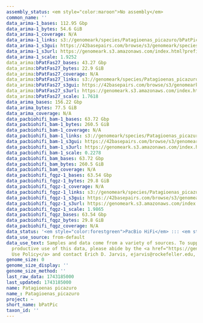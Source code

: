 ```yaml
---
assembly_status: <em style="color:maroon">No assembly</em>
common_name: ''
data_arima-1_bases: 112.95 Gbp
data_arima-1_bytes: 54.6 GiB
data_arima-1_coverage: N/A
data_arima-1_links: s3://genomeark/species/Patagioenas_picazuro/bPatPic1/genomic_data/arima/<br>
data_arima-1_s3gui: https://42basepairs.com/browse/s3/genomeark/species/Patagioenas_picazuro/bPatPic1/genomic_data/arima/
data_arima-1_s3url: https://genomeark.s3.amazonaws.com/index.html?prefix=species/Patagioenas_picazuro/bPatPic1/genomic_data/arima/
data_arima-1_scale: 1.9252
data_arima:bPatFas27_bases: 43.27 Gbp
data_arima:bPatFas27_bytes: 22.9 GiB
data_arima:bPatFas27_coverage: N/A
data_arima:bPatFas27_links: s3://genomeark/species/Patagioenas_picazuro/bPatFas27/genomic_data/arima/<br>
data_arima:bPatFas27_s3gui: https://42basepairs.com/browse/s3/genomeark/species/Patagioenas_picazuro/bPatFas27/genomic_data/arima/
data_arima:bPatFas27_s3url: https://genomeark.s3.amazonaws.com/index.html?prefix=species/Patagioenas_picazuro/bPatFas27/genomic_data/arima/
data_arima:bPatFas27_scale: 1.7618
data_arima_bases: 156.22 Gbp
data_arima_bytes: 77.5 GiB
data_arima_coverage: N/A
data_pacbiohifi_bam-1_bases: 63.72 Gbp
data_pacbiohifi_bam-1_bytes: 260.5 GiB
data_pacbiohifi_bam-1_coverage: N/A
data_pacbiohifi_bam-1_links: s3://genomeark/species/Patagioenas_picazuro/bPatPic1/genomic_data/pacbio_hifi/<br>
data_pacbiohifi_bam-1_s3gui: https://42basepairs.com/browse/s3/genomeark/species/Patagioenas_picazuro/bPatPic1/genomic_data/pacbio_hifi/
data_pacbiohifi_bam-1_s3url: https://genomeark.s3.amazonaws.com/index.html?prefix=species/Patagioenas_picazuro/bPatPic1/genomic_data/pacbio_hifi/
data_pacbiohifi_bam-1_scale: 0.2278
data_pacbiohifi_bam_bases: 63.72 Gbp
data_pacbiohifi_bam_bytes: 260.5 GiB
data_pacbiohifi_bam_coverage: N/A
data_pacbiohifi_fqgz-1_bases: 63.54 Gbp
data_pacbiohifi_fqgz-1_bytes: 29.8 GiB
data_pacbiohifi_fqgz-1_coverage: N/A
data_pacbiohifi_fqgz-1_links: s3://genomeark/species/Patagioenas_picazuro/bPatPic1/genomic_data/pacbio_hifi/<br>
data_pacbiohifi_fqgz-1_s3gui: https://42basepairs.com/browse/s3/genomeark/species/Patagioenas_picazuro/bPatPic1/genomic_data/pacbio_hifi/
data_pacbiohifi_fqgz-1_s3url: https://genomeark.s3.amazonaws.com/index.html?prefix=species/Patagioenas_picazuro/bPatPic1/genomic_data/pacbio_hifi/
data_pacbiohifi_fqgz-1_scale: 1.9865
data_pacbiohifi_fqgz_bases: 63.54 Gbp
data_pacbiohifi_fqgz_bytes: 29.8 GiB
data_pacbiohifi_fqgz_coverage: N/A
data_status: '<em style="color:forestgreen">PacBio HiFi</em> ::: <em style="color:forestgreen">Arima</em>'
data_use_source: from-default
data_use_text: Samples and data come from a variety of sources. To support fair and
  productive use of this data, please abide by the <a href="https://genome10k.soe.ucsc.edu/data-use-policies/">Data
  Use Policy</a> and contact Erich D. Jarvis, ejarvis@rockefeller.edu, with any questions.
genome_size: 0
genome_size_display: ''
genome_size_method: ''
last_raw_data: 1743185000
last_updated: 1743185000
name: Patagioenas picazuro
name_: Patagioenas_picazuro
project: ~
short_name: bPatPic
taxon_id: ''
---
```

